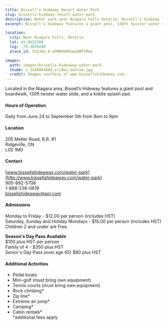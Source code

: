 ```yaml
---
title: Bissell’s Hideway Resort Water Park
slug: bissells-hideway-resort-water-park
description: Water park near Niagara Falls Ontario. Bissell’s Hideway features a giant pool and boardwalk, 130ft twister water slide, and a kiddie splash pad.
excerpt: Bissell’s Hideway features a giant pool, 130ft twister water slide, and a kiddie splash pad.

location:
  city: Near Niagara Falls, Ontario
  lat: 43.0622304
  lng: -79.3039249
  place_id: ChIJAa_6-whM04kRRnwyHBPlMwo

images:
  path: images/bissells-hideaway-water-park
  thumb: 1_1438801684_slides-bottom.jpg
  credit: Images courtesy of www.bissellshideaway.com.
---
```


Located in the Niagara area, Bissell’s Hideway features a giant pool and boardwalk, 130ft twister water slide, and a kiddie splash pad.

#### Hours of Operation
Daily from June 24 to September 5th from 9am to 9pm 

#### Location
205 Metler Road, R.R. #1  
Ridgeville, ON  
L0S 1M0  

#### Contact
[www.bissellshideaway.com/water-park](http://www.bissellshideaway.com/water-park)  
905-892-5706  
1-888-236-0619  
bissellshideaway@aol.com

#### Admissions
Monday to Friday - $12.00 per person (includes HST)  
Saturday, Sunday and Holiday Mondays - $15.00 per person (includes HST)  
Children 2 and under are Free.  

**Season's Day Pass Available**   
$100 plus HST per person   
Family of 4 - $350 plus HST  
Senior's Day Pass (over age 65) $80 plus HST  

#### Additional Activities
- Pedal boats
- Mini-golf (must bring own equipment)
- Tennis courts (must bring own equipment)
- Rock climbing*
- Zip line*
- Extreme air jump*
- Camping*
- Cabin rentals*  
*additional fees apply 

